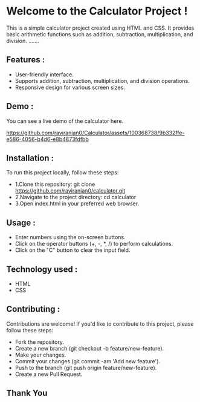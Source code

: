 # Welcome to the Calculator Project !

This is a simple calculator project created using HTML and CSS. It provides basic arithmetic functions such as addition, subtraction, multiplication, and division.  .......

## Features :
- User-friendly interface.
- Supports addition, subtraction, multiplication, and division operations.
- Responsive design for various screen sizes.
## Demo :
You can see a live demo of the calculator here.

https://github.com/raviranjan0/Calculator/assets/100368738/9b332ffe-e586-4056-b4d6-e8b4873fdfbb


## Installation :
To run this project locally, follow these steps:
- 1.Clone this repository: git clone https://github.com/raviranjan0/calculator.git
- 2.Navigate to the project directory: cd calculator
- 3.Open index.html in your preferred web browser.

## Usage :
- Enter numbers using the on-screen buttons.
- Click on the operator buttons (+, -, *, /) to perform calculations.
- Click on the "C" button to clear the input field.

## Technology used :
- HTML
- CSS

## Contributing :
Contributions are welcome! If you'd like to contribute to this project, please follow these steps:

- Fork the repository.
- Create a new branch (git checkout -b feature/new-feature).
- Make your changes.
- Commit your changes (git commit -am 'Add new feature').
- Push to the branch (git push origin feature/new-feature).
- Create a new Pull Request.

## Thank You
